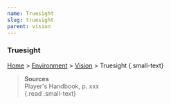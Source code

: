 ```yaml
---
name: Truesight 
slug: truesight
parent: vision
---
```

### Truesight 
[Home](dm-operations-center) > [Environment](environment) > [Vision](vision) > Truesight {.small-text}


> **Sources** <br/>
> Player's Handbook, p. xxx<br/>
{.read .small-text}

